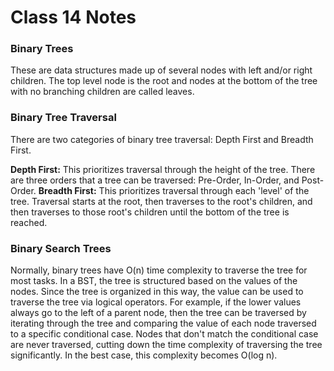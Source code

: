 # Class 14 Notes

### Binary Trees
These are data structures made up of several nodes with left and/or right children. The top level node is the root and nodes at the bottom of the tree with no branching children are called leaves. 

### Binary Tree Traversal
There are two categories of binary tree traversal: Depth First and Breadth First.

**Depth First:** This prioritizes traversal through the height of the tree. There are three orders that a tree can be traversed: Pre-Order, In-Order, and Post-Order. 
**Breadth First:** This prioritizes traversal through each 'level' of the tree. Traversal starts at the root, then traverses to the root's children, and then traverses to those root's children until the bottom of the tree is reached.

### Binary Search Trees
Normally, binary trees have O(n) time complexity to traverse the tree for most tasks. In a BST, the tree is structured based on the values of the nodes. Since the tree is organized in this way, the value can be used to traverse the tree via logical operators. For example, if the lower values always go to the left of a parent node, then the tree can be traversed by iterating through the tree and comparing the value of each node traversed to a specific conditional case. Nodes that don't match the conditional case are never traversed, cutting down the time complexity of traversing the tree significantly. In the best case, this complexity becomes O(log n).
